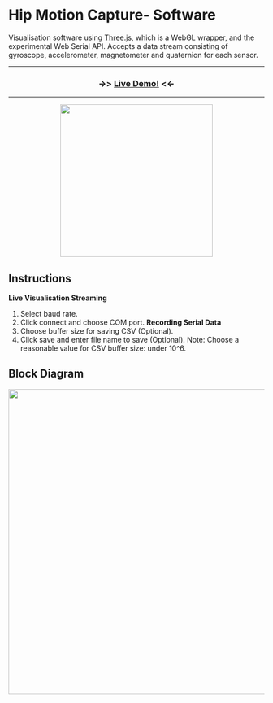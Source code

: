 # Hip Motion Capture- Software

Visualisation software using [Three.js](https://threejs.org/), which is a WebGL wrapper, and the experimental Web Serial API. Accepts a data stream consisting of gyroscope, accelerometer, magnetometer and quaternion for each sensor.

___
<h3 align="center"> ->> <a href="https://menglinmaker-hip-motion-capture.netlify.app/">Live Demo!</a> <<- </h3>

___

<div align='center'>
<img width="300" src="https://user-images.githubusercontent.com/39476147/184284635-813f5fff-4b3c-4afb-ae10-3b8ae9ba4124.gif"/>
</div>

## Instructions
**Live Visualisation Streaming**
1. Select baud rate.
2. Click connect and choose COM port.
**Recording Serial Data**
3. Choose buffer size for saving CSV (Optional).
4. Click save and enter file name to save (Optional).
Note: Choose a reasonable value for CSV buffer size: under 10^6.


## Block Diagram
<div align='center'>
<img width="600" src="https://user-images.githubusercontent.com/39476147/184133450-62b48f3b-8428-49a7-9e68-98947d0beceb.png"/>
</div>
